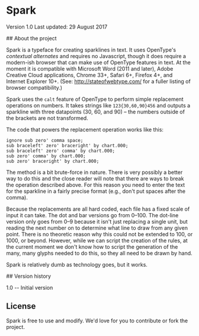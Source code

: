 # Spark

Version 1.0
Last updated: 29 August 2017



## About the project

Spark is a typeface for creating sparklines in text. It uses OpenType's *contextual alternates* and requires no Javascript, though it does require a modern-ish browser that can make use of OpenType features in text. At the moment it is compatible with Microsoft Word (2011 and later), Adobe Creative Cloud applications, Chrome 33+, Safari 6+, Firefox 4+, and Internet Explorer 10+. (See: http://stateofwebtype.com/ for a fuller listing of browser compatibility.)

Spark uses the `calt` feature of OpenType to perform simple replacement operations on numbers. It takes strings like `123{30,60,90}456` and outputs a sparkline with three datapoints (30, 60, and 90) – the numbers outside of the brackets are not transformed.

The code that powers the replacement operation works like this:

```
ignore sub zero' comma space;
sub braceleft' zero' braceright' by chart.000;
sub braceleft' zero' comma' by chart.000;
sub zero' comma' by chart.000;
sub zero' braceright' by chart.000;
```

The method is a bit brute-force in nature. There is very possibly a better way to do this and the close reader will note that there are ways to break the operation described above. For this reason you need to enter the text for the sparkline in a fairly precise format (e.g., don't put spaces after the comma).

Because the replacements are all hard coded, each file has a fixed scale of input it can take. The dot and bar versions go from 0–100. The dot-line version only goes from 0–9 because it isn't just replacing a single unit, but reading the next number on to determine what line to draw from any given point. There is no theoretic reason why this could not be extended to 100, or 1000, or beyond. However, while we can script the creation of the rules, at the current moment we don't know how to script the generation of the many, many glyphs needed to do this, so they all need to be drawn by hand.

Spark is relatively dumb as technology goes, but it works.



## Version history

1.0 -- Initial version



## License

Spark is free to use and modify. We'd love for you to contribute or fork the project.
